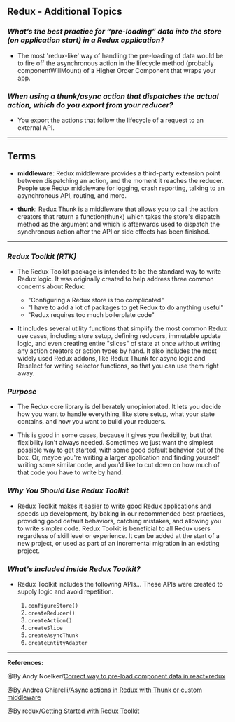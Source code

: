 ## **Redux - Additional Topics**

### ***What’s the best practice for “pre-loading” data into the store (on application start) in a Redux application?***

- The most 'redux-like' way of handling the pre-loading of data would be to fire off the asynchronous action in the lifecycle method (probably componentWillMount) of a Higher Order Component that wraps your app.

### ***When using a thunk/async action that dispatches the actual action, which do you export from your reducer?***

- You export the actions that follow the lifecycle of a request to an external API.


-------------------------------------------------------------


## **Terms**

- **middleware**: Redux middleware provides a third-party extension point between dispatching an action, and the moment it reaches the reducer. People use Redux middleware for logging, crash reporting, talking to an asynchronous API, routing, and more.

- **thunk**: Redux Thunk is a middleware that allows you to call the action creators that return a function(thunk) which takes the store's dispatch method as the argument and which is afterwards used to dispatch the synchronous action after the API or side effects has been finished.

-----------------------------------------------

### ***Redux Toolkit (RTK)***

- The Redux Toolkit package is intended to be the standard way to write Redux logic. It was originally created to help address three common concerns about Redux:

   - "Configuring a Redux store is too complicated"
   - "I have to add a lot of packages to get Redux to do anything useful"
   - "Redux requires too much boilerplate code"


- It includes several utility functions that simplify the most common Redux use cases, including store setup, defining reducers, immutable update logic, and even creating entire "slices" of state at once without writing any action creators or action types by hand. It also includes the most widely used Redux addons, like Redux Thunk for async logic and Reselect for writing selector functions, so that you can use them right away.

### ***Purpose***

- The Redux core library is deliberately unopinionated. It lets you decide how you want to handle everything, like store setup, what your state contains, and how you want to build your reducers.

- This is good in some cases, because it gives you flexibility, but that flexibility isn't always needed. Sometimes we just want the simplest possible way to get started, with some good default behavior out of the box. Or, maybe you're writing a larger application and finding yourself writing some similar code, and you'd like to cut down on how much of that code you have to write by hand.

### ***Why You Should Use Redux Toolkit***

- Redux Toolkit makes it easier to write good Redux applications and speeds up development, by baking in our recommended best practices, providing good default behaviors, catching mistakes, and allowing you to write simpler code. Redux Toolkit is beneficial to all Redux users regardless of skill level or experience. It can be added at the start of a new project, or used as part of an incremental migration in an existing project.

### ***What's included inside Redux Toolkit?***

- Redux Toolkit includes the following APIs... These APIs were created to supply logic and avoid repetition.

   1. `configureStore()`
   2. `createReducer()`
   3. `createAction()`
   4. `createSlice`
   5. `createAsyncThunk`
   6. `createEntityAdapter`

-----------------------------------------------

**References:**

@By Andy Noelker/[Correct way to pre-load component data in react+redux](https://stackoverflow.com/questions/39356517/correct-way-to-pre-load-component-data-in-reactredux) 

@By Andrea Chiarelli/[Async actions in Redux with Thunk or custom middleware](https://blog.logrocket.com/managing-asynchronous-actions-in-redux-1bc7d28a00c6/)

@By redux/[Getting Started with Redux Toolkit](https://redux.js.org/redux-toolkit/overview)